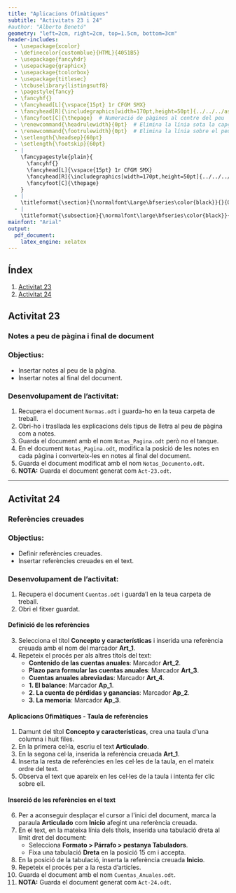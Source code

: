 ```yaml
---
title: "Aplicacions Ofimàtiques"
subtitle: "Activitats 23 i 24"
#author: "Alberto Benetó"
geometry: "left=2cm, right=2cm, top=1.5cm, bottom=3cm"
header-includes:
  - \usepackage{xcolor}
  - \definecolor{customblue}{HTML}{4051B5}
  - \usepackage{fancyhdr}
  - \usepackage{graphicx}
  - \usepackage{tcolorbox}
  - \usepackage{titlesec}
  - \tcbuselibrary{listingsutf8}
  - \pagestyle{fancy}
  - \fancyhf{}
  - \fancyhead[L]{\vspace{15pt} 1r CFGM SMX}
  - \fancyhead[R]{\includegraphics[width=170pt,height=50pt]{../../../assets/fse.png}}  # Inserta el logo a la part esquerra
  - \fancyfoot[C]{\thepage}  # Numeració de pàgines al centre del peu
  - \renewcommand{\headrulewidth}{0pt}  # Elimina la línia sota la capçalera
  - \renewcommand{\footrulewidth}{0pt}  # Elimina la línia sobre el peu
  - \setlength{\headsep}{60pt}
  - \setlength{\footskip}{60pt}
  - |
    \fancypagestyle{plain}{
      \fancyhf{}
      \fancyhead[L]{\vspace{15pt} 1r CFGM SMX}
      \fancyhead[R]{\includegraphics[width=170pt,height=50pt]{../../../assets/fse.png}}
      \fancyfoot[C]{\thepage}
    }
  - |
    \titleformat{\section}{\normalfont\Large\bfseries\color{black}}{}{0em}{}
  - |
    \titleformat{\subsection}{\normalfont\large\bfseries\color{black}}{}{0em}{}
mainfont: "Arial"
output: 
  pdf_document:
    latex_engine: xelatex
---
```


## Índex
1. [Activitat 23](#activitat-23)
2. [Activitat 24](#activitat-24)

## Activitat 23<a id="activitat-23"></a>

### Notes a peu de pàgina i final de document

### Objectius:
- Insertar notes al peu de la pàgina.
- Insertar notes al final del document.

### Desenvolupament de l’activitat:
1. Recupera el document `Normas.odt` i guarda-ho en la teua carpeta de treball.
2. Obri-ho i trasllada les explicacions dels tipus de lletra al peu de pàgina com a notes.
3. Guarda el document amb el nom `Notas_Pagina.odt` però no el tanque.
4. En el document `Notas_Pagina.odt`, modifica la posició de les notes en cada pàgina i converteix-les en notes al final del document.
5. Guarda el document modificat amb el nom `Notas_Documento.odt`.
6. **NOTA:** Guarda el document generat com `Act-23.odt`.

---

## Activitat 24<a id="activitat-24"></a>

### Referències creuades

### Objectius:
- Definir referències creuades.
- Insertar referències creuades en el text.

### Desenvolupament de l’activitat:
1. Recupera el document `Cuentas.odt` i guarda’l en la teua carpeta de treball.
2. Obri el fitxer guardat.

#### Definició de les referències
3. Selecciona el títol **Concepto y características** i inserida una referència creuada amb el nom del marcador **Art_1**.
4. Repeteix el procés per als altres títols del text:
   - **Contenido de las cuentas anuales**: Marcador **Art_2**.
   - **Plazo para formular las cuentas anuales**: Marcador **Art_3**.
   - **Cuentas anuales abreviadas**: Marcador **Art_4**.
   - **1. El balance**: Marcador **Ap_1**.
   - **2. La cuenta de pérdidas y ganancias**: Marcador **Ap_2**.
   - **3. La memoria**: Marcador **Ap_3**.

#### Aplicacions Ofimàtiques - Taula de referències
1. Damunt del títol **Concepto y características**, crea una taula d'una columna i huit files.
2. En la primera cel·la, escriu el text **Articulado**.
3. En la segona cel·la, inserida la referència creuada **Art_1**.
4. Inserta la resta de referències en les cel·les de la taula, en el mateix ordre del text.
5. Observa el text que apareix en les cel·les de la taula i intenta fer clic sobre ell.

#### Inserció de les referències en el text
6. Per a aconseguir desplaçar el cursor a l'inici del document, marca la paraula **Articulado** com **Inicio** afegint una referència creuada.
7. En el text, en la mateixa línia dels títols, inserida una tabulació dreta al límit dret del document:
   - Selecciona **Formato > Párrafo > pestanya Tabuladors**.
   - Fixa una tabulació **Dreta** en la posició 15 cm i accepta.
8. En la posició de la tabulació, inserta la referència creuada **Inicio**.
9. Repeteix el procés per a la resta d’articles.
10. Guarda el document amb el nom `Cuentas_Anuales.odt`.
11. **NOTA:** Guarda el document generat com `Act-24.odt`.

